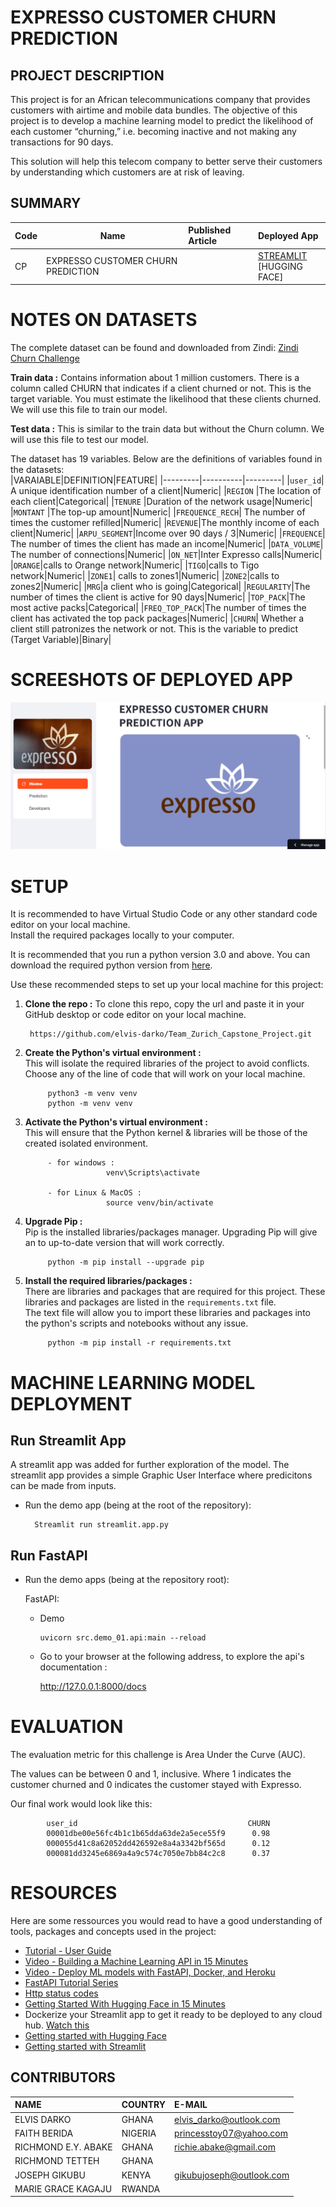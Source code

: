 # EXPRESSO CUSTOMER CHURN PREDICTION

## PROJECT DESCRIPTION
This project is for an African telecommunications company that provides customers with airtime and mobile data bundles. The objective of this project is to develop a machine learning model to predict the likelihood of each customer “churning,” i.e. becoming inactive and not making any transactions for 90 days.

This solution will help this telecom company to better serve their customers by understanding which customers are at risk of leaving.

## SUMMARY
| Code      | Name        | Published Article |  Deployed App |
|-----------|-------------|:-------------|:------|
|CP         | EXPRESSO CUSTOMER CHURN PREDICTION  |           | [STREAMLIT](https://teamzurich.streamlit.app/)<br />[HUGGING FACE]|



# NOTES ON DATASETS
The complete dataset  can be found and downloaded from Zindi: [Zindi Churn Challenge](https://zindi.africa/competitions/customer-churn-prediction-challenge-for-azubian)
<br />

**Train data :** Contains information about 1 million customers. There is a column called CHURN that indicates if a client churned or not. This is the target variable. You must estimate the likelihood that these clients churned. We will use this file to train our model.

**Test data :** This is similar to the train data but without the Churn column. We will use this file to test our model.

The dataset has 19 variables. Below are the definitions of variables found in the datasets:<br />
|VARAIABLE|DEFINITION|FEATURE|
|---------|----------|---------|
|`user_id`| A  unique identification number of a client|Numeric|
|`REGION` |The location of each client|Categorical|
|`TENURE` |Duration of the network usage|Numeric|
|`MONTANT` |The top-up amount|Numeric|
|`FREQUENCE_RECH`| The number of times the customer refilled|Numeric|
|`REVENUE`|The monthly income of each client|Numeric|
|`ARPU_SEGMENT`|Income over 90 days / 3|Numeric|
|`FREQUENCE`| The number of times the client has made an income|Numeric|
|`DATA_VOLUME`| The number of connections|Numeric|
|`ON_NET`|Inter Expresso calls|Numeric|
|`ORANGE`|calls to Orange network|Numeric|
|`TIGO`|calls to Tigo network|Numeric|
|`ZONE1`| calls to zones1|Numeric|
|`ZONE2`|calls to zones2|Numeric|
|`MRG`|a client who is going|Categorical|
|`REGULARITY`|The number of times the client is active for 90 days|Numeric|
|`TOP_PACK`|The most active packs|Categorical|
|`FREQ_TOP_PACK`|The number of times the client has activated the top pack packages|Numeric|
|`CHURN`| Whether a client still patronizes the network or not. This is the variable to predict (Target Variable)|Binary|



# SCREESHOTS OF DEPLOYED APP
![Alt text](image-1.png)




# SETUP
It is recommended to have Virtual Studio Code or any other standard code editor on your local machine.<br />Install the required packages locally to your computer.

It is recommended that you run a python version 3.0 and above. 
You can download the required python version from [here](https://www.python.org/downloads/).

Use these recommended steps to set up your local machine for this project:

1. **Clone the repo :** To clone this repo, copy the url and paste it in your GitHub desktop or code editor on your local machine.
        
        https://github.com/elvis-darko/Team_Zurich_Capstone_Project.git

1. **Create the Python's virtual environment :** <br />This will isolate the required libraries of the project to avoid conflicts.<br />Choose any of the line of code that will work on your local machine.

            python3 -m venv venv
            python -m venv venv


2. **Activate the Python's virtual environment :**<br />This will ensure that the Python kernel & libraries will be those of the created isolated environment.

            - for windows : 
                         venv\Scripts\activate

            - for Linux & MacOS :
                         source venv/bin/activate


3. **Upgrade Pip :**<br />Pip is the installed libraries/packages manager. Upgrading Pip will give an to up-to-date version that will work correctly.

            python -m pip install --upgrade pip


4. **Install the required libraries/packages :**<br />There are libraries and packages that are required for this project. These libraries and packages are listed in the `requirements.txt` file.<br />The text file will allow you to import these libraries and packages into the python's scripts and notebooks without any issue.

            python -m pip install -r requirements.txt 

# MACHINE LEARNING MODEL DEPLOYMENT
## Run Streamlit App
A streamlit app was added for further exploration of the model. The streamlit app provides a simple Graphic User Interface where predicitons can be made from inputs.

- Run the demo app (being at the root of the repository):
        
        Streamlit run streamlit.app.py


## Run FastAPI

- Run the demo apps (being at the repository root):
        
  FastAPI:
    
    - Demo

          uvicorn src.demo_01.api:main --reload 



  - Go to your browser at the following address, to explore the api's documentation :
        
      http://127.0.0.1:8000/docs


# EVALUATION
The evaluation metric for this challenge is Area Under the Curve (AUC).

The values can be between 0 and 1, inclusive. Where 1 indicates the customer churned and 0 indicates the customer stayed with Expresso.

Our final work would look like this:

            user_id                                      CHURN
            00001dbe00e56fc4b1c1b65dda63de2a5ece55f9      0.98
            000055d41c8a62052dd426592e8a4a3342bf565d      0.12
            000081dd3245e6869a4a9c574c7050e7bb84c2c8      0.37


# RESOURCES
Here are some ressources you would read to have a good understanding of tools, packages and concepts used in the project:
- [Tutorial - User Guide](https://fastapi.tiangolo.com/tutorial/)
- [Video - Building a Machine Learning API in 15 Minutes ](https://youtu.be/C82lT9cWQiA)
- [Video - Deploy ML models with FastAPI, Docker, and Heroku ](https://www.youtube.com/watch?v=h5wLuVDr0oc)
- [FastAPI Tutorial Series](https://www.youtube.com/watch?v=tKL6wEqbyNs&list=PLShTCj6cbon9gK9AbDSxZbas1F6b6C_Mx)
- [Http status codes](https://www.linkedin.com/feed/update/urn:li:activity:7017027658400063488?utm_source=share&utm_medium=member_desktop)
- [Getting Started With Hugging Face in 15 Minutes](https://www.youtube.com/watch?v=QEaBAZQCtwE)
- Dockerize your Streamlit app to get it ready to be deployed to any cloud hub. [Watch this](https://www.youtube.com/watch?v=f6zJwK-pCJo)
- [Getting started with Hugging Face](https://huggingface.co/docs)
- [Getting started with Streamlit](https://docs.streamlit.io/library/get-started)


## CONTRIBUTORS
| NAME  |   COUNTRY |   E-MAIL  |
|:------|:----------|:----------|
|ELVIS DARKO|GHANA|elvis_darko@outlook.com|
|FAITH BERIDA|NIGERIA| princesstoy07@yahoo.com |
|RICHMOND E.Y. ABAKE|GHANA| richie.abake@gmail.com |
|RICHMOND TETTEH| GHANA|  |
|JOSEPH GIKUBU| KENYA|gikubujoseph@outlook.com|
|MARIE GRACE KAGAJU |  RWANDA |   |

